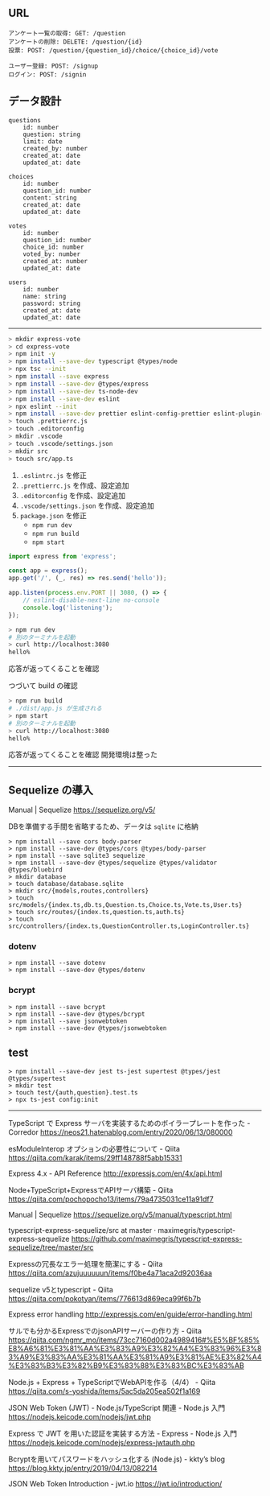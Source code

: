 ## URL

```
アンケート一覧の取得: GET: /question
アンケートの削除: DELETE: /question/{id}
投票: POST: /question/{question_id}/choice/{choice_id}/vote

ユーザー登録: POST: /signup
ログイン: POST: /signin
```

## データ設計

```
questions
    id: number
    question: string
    limit: date
    created_by: number
    created_at: date
    updated_at: date

choices
    id: number
    question_id: number
    content: string
    created_at: date
    updated_at: date

votes
    id: number
    question_id: number
    choice_id: number
    voted_by: number
    created_at: number
    updated_at: date

users
    id: number
    name: string
    password: string
    created_at: date
    updated_at: date
```

---

```sh
> mkdir express-vote
> cd express-vote
> npm init -y
> npm install --save-dev typescript @types/node
> npx tsc --init
> npm install --save express
> npm install --save-dev @types/express
> npm install --save-dev ts-node-dev
> npm install --save-dev eslint
> npx eslint --init
> npm install --save-dev prettier eslint-config-prettier eslint-plugin-prettier
> touch .prettierrc.js
> touch .editorconfig
> mkdir .vscode
> touch .vscode/settings.json
> mkdir src
> touch src/app.ts
```

1. `.eslintrc.js` を修正
2. `.prettierrc.js` を作成、設定追加
3. `.editorconfig` を作成、設定追加
4. `.vscode/settings.json` を作成、設定追加
5. `package.json` を修正
    - `npm run dev`
    - `npm run build`
    - `npm start`


```ts:app.ts
import express from 'express';

const app = express();
app.get('/', (_, res) => res.send('hello'));

app.listen(process.env.PORT || 3080, () => {
    // eslint-disable-next-line no-console
    console.log('listening');
});

```

```sh
> npm run dev
# 別のターミナルを起動
> curl http://localhost:3080
hello%
```

応答が返ってくることを確認

つづいて build の確認

```sh
> npm run build
# ./dist/app.js が生成される
> npm start
# 別のターミナルを起動
> curl http://localhost:3080
hello%
```

応答が返ってくることを確認
開発環境は整った

---

## Sequelize の導入

Manual | Sequelize
https://sequelize.org/v5/

DBを準備する手間を省略するため、データは `sqlite` に格納

```
> npm install --save cors body-parser
> npm install --save-dev @types/cors @types/body-parser
> npm install --save sqlite3 sequelize
> npm install --save-dev @types/sequelize @types/validator @types/bluebird
> mkdir database
> touch database/database.sqlite
> mkdir src/{models,routes,controllers}
> touch src/models/{index.ts,db.ts,Question.ts,Choice.ts,Vote.ts,User.ts}
> touch src/routes/{index.ts,question.ts,auth.ts}
> touch src/controllers/{index.ts,QuestionController.ts,LoginController.ts}
```

### dotenv

```
> npm install --save dotenv
> npm install --save-dev @types/dotenv
```

### bcrypt

```
> npm install --save bcrypt
> npm install --save-dev @types/bcrypt
> npm install --save jsonwebtoken
> npm install --save-dev @types/jsonwebtoken
```

## test

```
> npm install --save-dev jest ts-jest supertest @types/jest @types/supertest
> mkdir test
> touch test/{auth,question}.test.ts
> npx ts-jest config:init
```


---

TypeScript で Express サーバを実装するためのボイラープレートを作った - Corredor
https://neos21.hatenablog.com/entry/2020/06/13/080000

esModuleInterop オプションの必要性について - Qiita
https://qiita.com/karak/items/29ff148788f5abb15331

Express 4.x - API Reference
http://expressjs.com/en/4x/api.html


Node+TypeScript+ExpressでAPIサーバ構築 - Qiita
https://qiita.com/pochopocho13/items/79a4735031ce11a91df7

Manual | Sequelize
https://sequelize.org/v5/manual/typescript.html


typescript-express-sequelize/src at master · maximegris/typescript-express-sequelize
https://github.com/maximegris/typescript-express-sequelize/tree/master/src

Expressの冗長なエラー処理を簡潔にする - Qiita
https://qiita.com/azujuuuuuun/items/f0be4a71aca2d92036aa

sequelize v5とtypescript - Qiita
https://qiita.com/pokotyan/items/776613d869eca99f6b7b

Express error handling
http://expressjs.com/en/guide/error-handling.html

サルでも分かるExpressでのjsonAPIサーバーの作り方 - Qiita
https://qiita.com/ngmr_mo/items/73cc7160d002a4989416#%E5%BF%85%E8%A6%81%E3%81%AA%E3%83%A9%E3%82%A4%E3%83%96%E3%83%A9%E3%83%AA%E3%81%AA%E3%81%A9%E3%81%AE%E3%82%A4%E3%83%B3%E3%82%B9%E3%83%88%E3%83%BC%E3%83%AB

Node.js + Express + TypeScriptでWebAPIを作る（4/4） - Qiita
https://qiita.com/s-yoshida/items/5ac5da205ea502f1a169

JSON Web Token (JWT) - Node.js/TypeScript 関連 - Node.js 入門
https://nodejs.keicode.com/nodejs/jwt.php

Express で JWT を用いた認証を実装する方法 - Express - Node.js 入門
https://nodejs.keicode.com/nodejs/express-jwtauth.php

Bcryptを用いてパスワードをハッシュ化する (Node.js) - kkty’s blog
https://blog.kkty.jp/entry/2019/04/13/082214

JSON Web Token Introduction - jwt.io
https://jwt.io/introduction/
